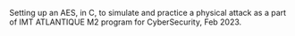 Setting up an AES, in C, to simulate and practice a physical attack as a part of IMT 
ATLANTIQUE M2 program for CyberSecurity, Feb 2023.
